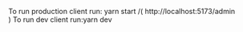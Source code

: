 To run production client run: yarn start /( http://localhost:5173/admin <br>)
To run dev client run:yarn dev